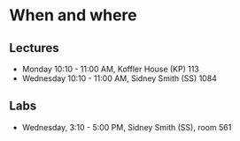 # When and where

## Lectures 
- Monday 10:10 - 11:00 AM, Koffler House (KP) 113
- Wednesday 10:10 - 11:00 AM, Sidney Smith (SS) 1084

## Labs 
- Wednesday, 3:10 - 5:00 PM, Sidney Smith (SS), room 561

